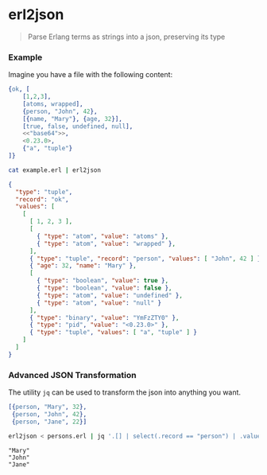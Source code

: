 # erl2json

> Parse Erlang terms as strings into a json, preserving its type

### Example

Imagine you have a file with the following content:

```erlang
{ok, [
    [1,2,3],
    [atoms, wrapped],
    {person, "John", 42},
    [{name, "Mary"}, {age, 32}],
    [true, false, undefined, null],
    <<"base64">>,
    <0.23.0>,
    {"a", "tuple"}
]}
```

```bash {cmd}
cat example.erl | erl2json
```

```json
{
  "type": "tuple",
  "record": "ok",
  "values": [
    [
      [ 1, 2, 3 ],
      [
        { "type": "atom", "value": "atoms" },
        { "type": "atom", "value": "wrapped" },
      ],
      { "type": "tuple", "record": "person", "values": [ "John", 42 ] },
      { "age": 32, "name": "Mary" },
      [
        { "type": "boolean", "value": true },
        { "type": "boolean", "value": false },
        { "type": "atom", "value": "undefined" },
        { "type": "atom", "value": "null" }
      ],
      { "type": "binary", "value": "YmFzZTY0" },
      { "type": "pid", "value": "<0.23.0>" },
      { "type": "tuple", "values": [ "a", "tuple" ] }
    ]
  ]
}
```

### Advanced JSON Transformation

The utility `jq` can be used to transform the json into anything you want.


```erlang
[{person, "Mary", 32},
 {person, "John", 42},
 {person, "Jane", 22}]
```

```bash {cmd}
erl2json < persons.erl | jq '.[] | select(.record == "person") | .values[0]'
```

```
"Mary"
"John"
"Jane"
```